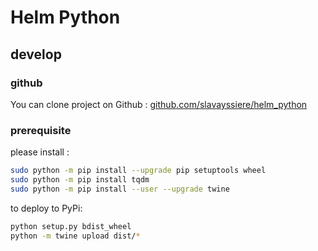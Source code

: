 # Helm Python

## develop

### github

You can clone project on Github : [github.com/slavayssiere/helm_python](https://github.com/slavayssiere/helm_python)

### prerequisite

please install :

```bash
sudo python -m pip install --upgrade pip setuptools wheel
sudo python -m pip install tqdm
sudo python -m pip install --user --upgrade twine
```

to deploy to PyPi:

```bash
python setup.py bdist_wheel
python -m twine upload dist/*
```
